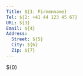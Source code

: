 ```yaml
---
Title: ${1: Firmenname}
Tel: ${2: +41 44 123 45 67}
URL: ${3}
Email: ${4}
Address:
  Street: ${5}
  City: ${6}
  Zip: ${7}
---
```


${0}
